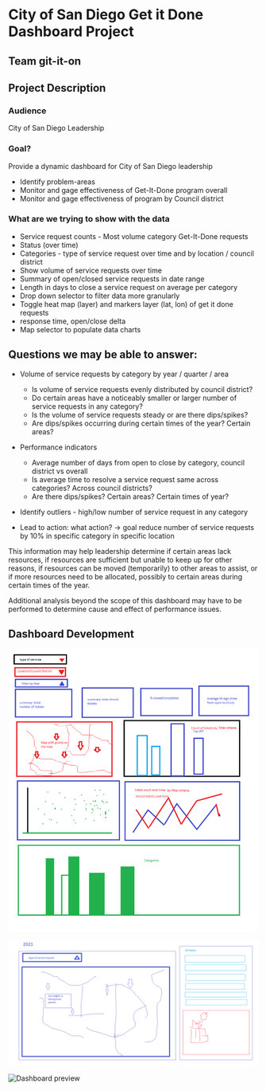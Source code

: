# City of San Diego Get it Done Dashboard Project
## Team git-it-on

## Project Description

### Audience
City of San Diego Leadership

### Goal?
Provide a dynamic dashboard for City of San Diego leadership
- Identify problem-areas
- Monitor and gage effectiveness of Get-It-Done program overall
- Monitor and gage effectiveness of program by Council district 

### What are we trying to show with the data

- Service request counts - Most volume category Get-It-Done requests
- Status (over time)
- Categories - type of service request over time and by location / council district
- Show volume of service requests over time
- Summary of open/closed service requests in date range
- Length in days to close a service request on average per category
- Drop down selector to filter data more granularly 
- Toggle heat map (layer) and markers layer (lat, lon) of get it done requests
- response time, open/close delta
- Map selector to populate data charts

## Questions we may be able to answer:

- Volume of service requests by category by year / quarter / area
    - Is volume of service requests evenly distributed by council district?
    - Do certain areas have a noticeably smaller or larger number of service requests in any category?
    - Is the volume of service requests steady or are there dips/spikes?
    - Are dips/spikes occurring during certain times of the year? Certain areas?
    
- Performance indicators
    - Average number of days from open to close by category, council district vs overall
    - Is average time to resolve a service request same across categories? Across council districts?
    - Are there dips/spikes?  Certain areas?  Certain times of year?

- Identify outliers - high/low number of service request in any category 
- Lead to action: what action? -> goal reduce number of service requests by 10% in specific category in specific location

This information may help leadership determine if certain areas lack resources, if resources are sufficient but unable to keep up for other reasons, if resources can be moved (temporarily) to other areas to assist, or if more resources need to be allocated, possibly to certain areas during certain times of the year.  

Additional analysis beyond the scope of this dashboard may have to be performed to determine cause and effect of performance issues.

## Dashboard Development

![Dashboard concept](static/images/wireframe1.png)

![Dashboard concept](static/images/wireframe2.png)

![Dashboard preview](static/images/git-it-on-preview.gif)